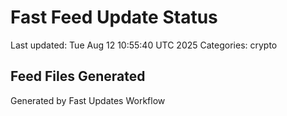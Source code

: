 # Fast Feed Update Status
Last updated: Tue Aug 12 10:55:40 UTC 2025
Categories: crypto

## Feed Files Generated

Generated by Fast Updates Workflow
